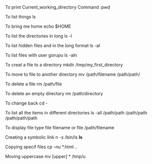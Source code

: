 To print Current_working_directory
Command :pwd

To list things
ls

To bring me home 
echo $HOME

To list the directories in long
ls -l

To list hidden files and in the long format
ls -al

To list files with user gorupu
ls -aln

To creat a file to a directory
mkdir /tmp/my_first_directory

To move to file to another directory
mv /path/filename /path/path/ 


To delete a file
rm /path/file


To delete an empty directory
rm /path/directory

To change back
cd -


To list all the items in different directories 
ls -all /path/path /path/path /path/path/path

To display file type 
file filename or file /path/filename

Creating a symbolic link
n -s /bin/ls __ls__

Copying specif files
cp -nu *.html ..

Moving uppercase
mv [upper] * /tmp/u
